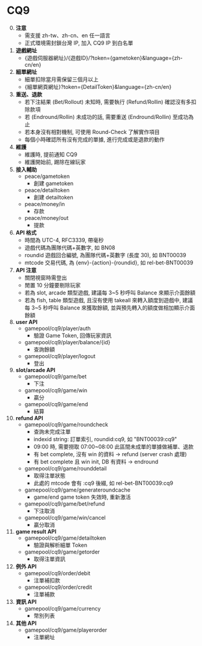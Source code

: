CQ9
=========================
0. **注意**
	- 需支援 zh-tw、zh-cn、en 任一語言
	- 正式環境需封鎖台灣 IP, 加入 CQ9 IP 到白名單
0. **遊戲網址**
	- {遊戲伺服器網址}/{遊戲ID}/?token={gametoken}&language={zh-cn/en}
0. **細單網址**
	- 細單扣除當月需保留三個月以上
	- {細單網頁網址}?token={DetailToken}&language={zh-cn/en}
0. **重送、退款**
	- 若下注結果 (Bet/Rollout) 未知時, 需要執行 (Refund/Rollin) 確認沒有多扣除款項
	- 若 (Endround/Rollin) 未成功的話, 需要重送 (Endround/Rollin) 至成功為止
	- 若本身沒有相對機制, 可使用 Round-Check 了解實作項目
	- 每個小時確認所有沒有完成的單據, 進行完成或是退款的動作
0. **維護**
	- 維護時, 提前通知 CQ9
	- 維護開始前, 踢除在線玩家
0. **接入輔助**
	- peace/gametoken
		- 創建 gametoken
	- peace/detailtoken
		- 創建 detailtoken
	- peace/money/in
		- 存款
	- peace/money/out
		- 提款
0. **API 格式**
	- 時間為 UTC-4, RFC3339, 帶毫秒
	- 遊戲代碼為團隊代碼+英數字, 如 BN08
	- roundid 遊戲回合編號, 為團隊代碼+英數字 (長度 30), 如 BNT00039
	- mtcode 交易代碼, 為 {env}-{action}-{roundid}, 如 rel-bet-BNT00039
0. **API 注意**
	- 關閉視窗時需登出
	- 閒置 10 分鐘要剔除玩家
	- 若為 slot, arcade 類型遊戲, 建議每 3~5 秒呼叫 Balance 來顯示介面餘額
	- 若為 fish, table 類型遊戲, 且沒有使用 takeall 來轉入額度到遊戲中, 建議每 3~5 秒呼叫 Balance 來獲取餘額, 並與預先轉入的額度做相加顯示介面餘額
0. **user API**
	- gamepool/cq9/player/auth
		- 驗證 Game Token, 回傳玩家資訊
	- gamepool/cq9/player/balance/{id}
		- 查詢餘額
	- gamepool/cq9/player/logout
		- 登出
0. **slot/arcade API**
	- gamepool/cq9/game/bet
		- 下注
	- gamepool/cq9/game/win
		- 贏分
	- gamepool/cq9/game/end
		- 結算
0. **refund API**
	- gamepool/cq9/game/roundcheck
		- 查詢未完成注單
		- indexid string: 訂單索引, roundid:cq9, 如 "BNT00039:cq9"
		- 09:00 時, 需要撈取 07:00~08:00 此區間未成單的單據做補單、退款
		- 有 bet complete, 沒有 win 的資料 -> refund (server crash 處理)
		- 有 bet complete 且 win init, DB 有資料 -> endround
	- gamepool/cq9/game/rounddetail
		- 取得注單狀態
		- 此處的 mtcode 會有 :cq9 後綴, 如 rel-bet-BNT00039:cq9
	- gamepool/cq9/game/generateroundcache
		- game/end game token 失效時, 重新激活
	- gamepool/cq9/game/bet/refund
		- 下注取消
	- gamepool/cq9/game/win/cancel
		- 贏分取消
0. **game result API**
	- gamepool/cq9/game/detailtoken
		- 驗證與解析細單 Token
	- gamepool/cq9/game/getorder
		- 取得注單資訊
0. **例外 API**
	- gamepool/cq9/order/debit
		- 注單補扣款
	- gamepool/cq9/order/credit
		- 注單補款
0. **資訊 API**
	- gamepool/cq9/game/currency
		- 幣別列表
0. **其他 API**
	- gamepool/cq9/game/playerorder
		- 注單網址